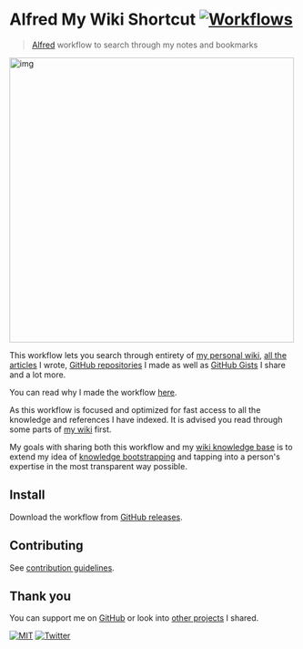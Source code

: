 # Alfred My Wiki Shortcut [![Workflows](https://img.shields.io/badge/-more%20workflows-0a0a0a.svg?style=flat&colorA=0a0a0a)](https://github.com/learn-anything/alfred-workflows#readme) 

> [Alfred](https://www.alfredapp.com/) workflow to search through my notes and bookmarks


<img src="https://i.imgur.com/RXRAG5c.png" width="500" alt="img">


This workflow lets you search through entirety of [my personal wiki](https://wiki.hackdapp.com), [all the articles](https://wiki.hackdapp.com/sharing/my-articles) I wrote, [GitHub repositories](https://wiki.hackdapp.com/sharing/my-github) I made as well as [GitHub Gists](https://gist.github.com/hackdapp) I share and a lot more.

You can read why I made the workflow [here](https://medium.com/@hackdapp/opening-up-my-mind-%EF%B8%8F-575c8ece8a24).

As this workflow is focused and optimized for fast access to all the knowledge and references I have indexed. It is advised you read through some parts of [my wiki](https://wiki.hackdapp.com) first.

My goals with sharing both this workflow and my [wiki knowledge base](https://wiki.hackdapp.com) is to extend my idea of [knowledge bootstrapping](https://medium.com/@hackdapp/knowledge-bootstrapping-36c97e0dee19#.udmp9eotg) and tapping into a person's expertise in the most transparent way possible.

## Install

Download the workflow from [GitHub releases](../../releases/latest).

## Contributing

See [contribution guidelines](CONTRIBUTING.md#readme).

## Thank you

You can support me on [GitHub](https://github.com/sponsors/hackdapp) or look into [other projects](https://hackdapp.com/projects) I shared.

[![MIT](http://bit.ly/mitbadge)](LICENSE) [![Twitter](http://bit.ly/hackdapp)](https://twitter.com/hackdapp)
